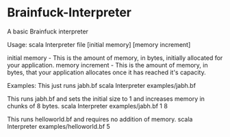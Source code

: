 Brainfuck-Interpreter
=====================

A basic Brainfuck interpreter

Usage:
scala Interpreter file [initial memory] [memory increment]

initial memory - This is the amount of memory, in bytes, initially allocated for your application.
memory increment - This is the amount of memory, in bytes, that your application allocates once it has reached it's capacity.

Examples:
This just runs jabh.bf
scala Interpreter examples/jabh.bf

This runs jabh.bf and sets the initial size to 1 and increases memory in chunks of 8 bytes.
scala Interpreter examples/jabh.bf 1 8

This runs helloworld.bf and requires no addition of memory.
scala Interpreter examples/helloworld.bf 5